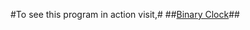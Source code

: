 #To see this program in action visit,#
##<a href="https://mikej.tech/index.php/binary-clock/">Binary Clock</a>##
